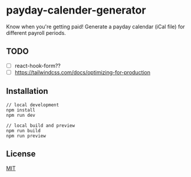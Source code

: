 # payday-calender-generator
Know when you're getting paid! Generate a payday calendar (iCal file) for different payroll periods.

## TODO
- [ ] react-hook-form??
- [ ] https://tailwindcss.com/docs/optimizing-for-production

## Installation
```
// local development
npm install
npm run dev

// local build and preview
npm run build
npm run preview
```

## License
[MIT](https://choosealicense.com/licenses/mit/)
